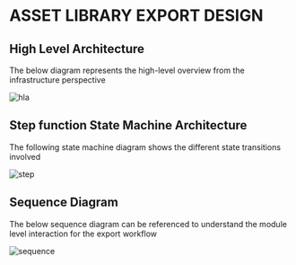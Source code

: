 # ASSET LIBRARY EXPORT DESIGN

## High Level Architecture

The below diagram represents the high-level overview from the infrastructure perspective

![hla](images/assetlibrary-export-design-hla.jpg)


## Step function State Machine Architecture

The following state machine diagram shows the different state transitions involved

![step](images/assetlibrary-export-state-machine.png)

## Sequence Diagram

The below sequence diagram can be referenced to understand the module level interaction for the export workflow

![sequence](images/assetlibrary-export-sequence.png)





